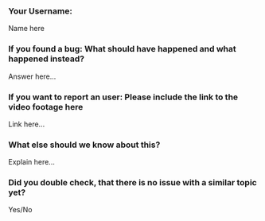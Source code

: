 ### Your Username:
Name here

### If you found a bug: What should have happened and what happened instead?
Answer here...

### If you want to report an user: Please include the link to the video footage here
Link here...

### What else should we know about this?
Explain here...

### Did you double check, that there is no issue with a similar topic yet?
Yes/No
